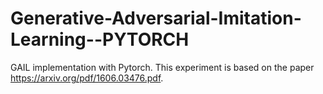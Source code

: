 # Generative-Adversarial-Imitation-Learning--PYTORCH

GAIL implementation with Pytorch. This experiment is based on the paper https://arxiv.org/pdf/1606.03476.pdf.
